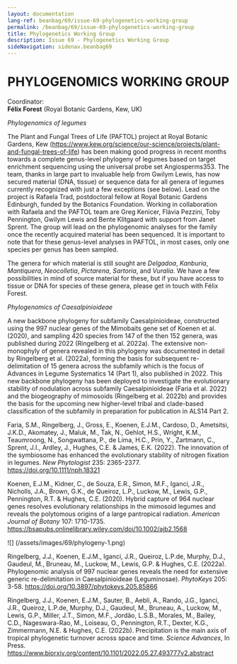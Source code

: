 ```yaml
---
layout: documentation
lang-ref: beanbag/69/issue-69-phylogenetics-working-group
permalink: /beanbag/69/issue-69-phylogenetics-working-group
title: Phylogenetics Working Group
description: Issue 69 - Phylogenetics Working Group
sideNavigation: sidenav.beanbag69
---
```


# PHYLOGENOMICS WORKING GROUP

Coordinator: \
**Félix Forest** (Royal Botanic Gardens, Kew, UK)

*Phylogenomics of legumes*

The Plant and Fungal Trees of Life (PAFTOL) project at Royal Botanic Gardens, Kew (https://www.kew.org/science/our-science/projects/plant-and-fungal-trees-of-life) has been making good progress in recent months towards a complete genus-level phylogeny of legumes based on target enrichment sequencing using the universal probe set Angiosperms353. The team, thanks in large part to invaluable help from Gwilym Lewis, has now secured material (DNA, tissue) or sequence data for all genera of legumes currently recognized with just a few exceptions (see below). Lead on the project is Rafaela Trad, postdoctoral fellow at Royal Botanic Gardens Edinburgh, funded by the Botanics Foundation. Working in collaboration with Rafaela and the PAFTOL team are Greg Kenicer, Flávia Pezzini, Toby Pennington, Gwilym Lewis and Bente Klitgaard with support from Janet Sprent. The group will lead on the phylogenomic analyses for the family once the recently acquired material has been sequenced. It is important to note that for these genus-level analyses in PAFTOL, in most cases, only one species per genus has been sampled.

The genera for which material is still sought are _Delgadoa_, _Kanburia_, _Mantiquera_, _Neocolletia_, _Pictarena_, _Sartoria_, and _Vuralia_. We have a few possibilities in mind of source material for these, but if you have access to tissue or DNA for species of these genera, please get in touch with Félix Forest.

*Phylogenomics of Caesalpinioideae*

A new backbone phylogeny for subfamily Caesalpinioideae, constructed using the 997 nuclear genes of the Mimobaits gene set of Koenen et al. (2020), and sampling 420 species from 147 of the then 152 genera, was published during 2022 (Ringelberg et al. 2022a). The extensive non-monophyly of genera revealed in this phylogeny was documented in detail by Ringelberg et al. (2022a), forming the basis for subsequent re-delimitation of 15 genera across the subfamily which is the focus of Advances in Legume Systematics 14 (Part 1), also published in 2022. This new backbone phylogeny has been deployed to investigate the evolutionary stability of nodulation across subfamily Caesalpinioideae (Faria et al. 2022) and the biogeography of mimosoids (Ringelberg et al. 2022b) and provides the basis for the upcoming new higher-level tribal and clade-based classification of the subfamily in preparation for publication in ALS14 Part 2.

Faria, S.M., Ringelberg, J., Gross, E., Koenen, E.J.M., Cardoso, D., Ametsitsi, J.K.D., Akomatey, J., Maluk, M., Tak, N., Gehlot, H.S., Wright, K.M., Teaumroong, N., Songwattana, P., de Lima, H.C., Prin, Y., Zartmann, C., Sprent, J.I., Ardley, J., Hughes, C.E. & James, E.K. (2022). The innovation of the symbiosome has enhanced the evolutionary stability of nitrogen fixation in legumes. _New Phytologist_ 235: 2365-2377. https://doi.org/10.1111/nph.18321

Koenen, E.J.M., Kidner, C., de Souza, E.R., Simon, M.F., Iganci, J.R., Nicholls, J.A., Brown, G.K., de Queiroz, L.P., Luckow, M., Lewis, G.P., Pennington, R.T. & Hughes, C.E. (2020). Hybrid capture of 964 nuclear genes resolves evolutionary relationships in the mimosoid legumes and reveals the polytomous origins of a large pantropical radiation. _American Journal of Botany_ 107: 1710-1735. https://bsapubs.onlinelibrary.wiley.com/doi/10.1002/ajb2.1568

![] (/assets/images/69/phylogeny-1.png)

Ringelberg, J.J., Koenen, E.J.M., Iganci, J.R., Queiroz, L.P.de, Murphy, D.J., Gaudeul, M., Bruneau, M., Luckow, M., Lewis, G.P. & Hughes, C.E. (2022a). Phylogenomic analysis of 997 nuclear genes reveals the need for extensive generic re-delimitation in Caesalpinioideae (Leguminosae). _PhytoKeys_ 205: 3-58. https://doi.org/10.3897/phytokeys.205.85866

Ringelberg, J.J., Koenen, E.J.M., Sauter, B., Aebli, A., Rando, J.G., Iganci, J.R., Queiroz, L.P.de, Murphy, D.J., Gaudeul, M., Bruneau, A., Luckow, M., Lewis, G.P., Miller, J.T., Simon, M.F., Jordão, L.S.B., Morales, M., Bailey, C.D., Nageswara-Rao, M., Loiseau, O., Pennington, R.T., Dexter, K.G., Zimmermann, N.E. & Hughes, C.E. (2022b). Precipitation is the main axis of tropical phylogenetic turnover across space and time. _Science Advances_, In Press. https://www.biorxiv.org/content/10.1101/2022.05.27.493777v2.abstract
